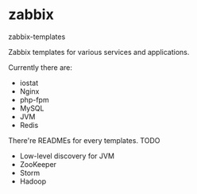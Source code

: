 # zabbix
zabbix-templates

Zabbix templates for various services and applications.

Currently there are:

*    iostat
*    Nginx
*    php-fpm
*    MySQL
*    JVM
*    Redis

There're READMEs for every templates.
TODO

*    Low-level discovery for JVM
*    ZooKeeper
*    Storm
*    Hadoop
